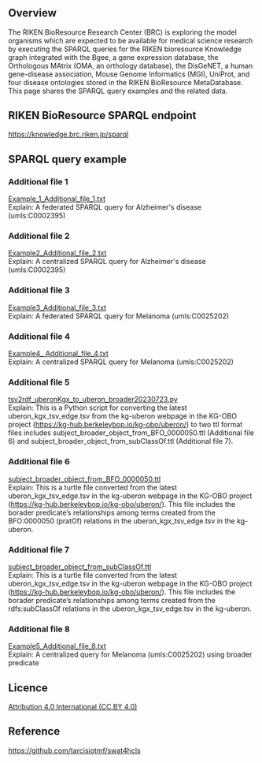 #

## Overview
The RIKEN BioResource Research Center (BRC) is exploring the model organisms which are expected to be available for medical science research by executing the SPARQL queries for the RIKEN bioresource Knowledge graph integrated with the Bgee, a gene expression database, the Orthologous MAtrix (OMA, an orthology database), the DisGeNET, a human gene-disease association, Mouse Genome Informatics (MGI), UniProt, and four disease ontologies stored in the RIKEN BioResource MetaDatabase. This page shares the SPARQL query examples and the related data.

## RIKEN BioResource SPARQL endpoint
https://knowledge.brc.riken.jp/sparql  


## SPARQL query example
### Additional file 1
[Example_1_Additional_file_1.txt](https://github.com/kushidat/broaderPredicate_uberon/blob/main/Example1_Additional_file_1.txt)  
Explain: A federated SPARQL query for Alzheimer's disease (umls:C0002395) 

### Additional file 2 
[Example2_Additional_file_2.txt](https://github.com/kushidat/broaderPredicate_uberon/blob/main/Example2_Additional_file_2.txt)  
Explain: A centralized SPARQL query for Alzheimer's disease (umls:C0002395) 

### Additional file 3
[Example3_Additional_file_3.txt](https://github.com/kushidat/broaderPredicate_uberon/blob/main/Example3_Additional_file_3.txt)  
Explain: A federated SPARQL query for Melanoma (umls:C0025202)  

### Additional file 4
[Example4_ Additional_file_4.txt](https://github.com/kushidat/broaderPredicate_uberon/blob/main/Example4_Additional_file_4.txt )  
Explain: A centralized SPARQL query for Melanoma (umls:C0025202)   

### Additional file 5
[tsv2rdf_uberonKgx_to_uberon_broader20230723.py](#https://github.com/kushidat/broaderPredicate_uberon/blob/main/tsv2rdf_uberonKgx_to_uberon_broader20230723.py)  
Explain: This is a Python script for converting the latest uberon_kgx_tsv_edge.tsv from the kg-uberon webpage in the KG-OBO project (https://kg-hub.berkeleybop.io/kg-obo/uberon/) to two ttl format files includes subject_broader_object_from_BFO_0000050.ttl (Additional file 6) and subject_broader_object_from_subClassOf.ttl (Additional file 7).  

### Additional file 6
[subject_broader_object_from_BFO_0000050.ttl](https://github.com/kushidat/broaderPredicate_uberon/blob/main/subject_broader_object_from_BFO_0000050.ttl)  
Explain: This is a turtle file converted from the latest uberon_kgx_tsv_edge.tsv in the kg-uberon webpage in the KG-OBO project (https://kg-hub.berkeleybop.io/kg-obo/uberon/). This file includes the borader predicate’s relationships among terms created from the BFO:0000050 (pratOf) relations in the uberon_kgx_tsv_edge.tsv in the kg-uberon.  

### Additional file 7
[subject_broader_object_from_subClassOf.ttl](https://github.com/kushidat/broaderPredicate_uberon/blob/main/subject_broader_object_from_subClassOf.ttl)  
Explain: This is a turtle file converted from the latest uberon_kgx_tsv_edge.tsv in the kg-uberon webpage in the KG-OBO project (https://kg-hub.berkeleybop.io/kg-obo/uberon/). This file includes the borader predicate’s relationships among terms created from the rdfs:subClassOf relations in the uberon_kgx_tsv_edge.tsv in the kg-uberon.  

### Additional file 8
[Example5_Additional_file_8.txt](https://github.com/kushidat/broaderPredicate_uberon/blob/main/Example5_Additional_file_8.txt)  
Explain: A centralized query for Melanoma (umls:C0025202) using broader predicate    

## Licence
[Attribution 4.0 International (CC BY 4.0)](https://creativecommons.org/licenses/by/4.0/)

## Reference
https://github.com/tarcisiotmf/swat4hcls
